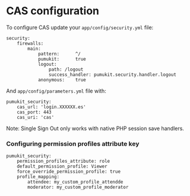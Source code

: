 CAS configuration
=================

To configure CAS update your `app/config/security.yml` file:

```
security:
    firewalls:
        main:
            pattern:      ^/
            pumukit:      true
            logout:
                path: /logout
                success_handler: pumukit.security.handler.logout
            anonymous:    true
```


And `app/config/parameters.yml` file with:


```
pumukit_security:
    cas_url: 'login.XXXXXX.es'
    cas_port: 443
    cas_uri: 'cas'
```


Note: Single Sign Out only works with native PHP session save handlers.


### Configuring permission profiles attribute key

```
pumukit_security:
    permission_profiles_attribute: role
    default_permission_profile: Viewer
    force_override_permission_profile: true
    profile_mapping:
        attendee: my_custom_profile_attendde
        moderator: my_custom_profile_moderator
```
